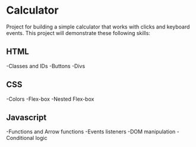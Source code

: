 # Calculator

Project for building a simple calculator that works with clicks and keyboard events.
This project will demonstrate these following skills:

## HTML

-Classes and IDs
-Buttons
-Divs

## CSS

-Colors
-Flex-box
-Nested Flex-box

## Javascript

-Functions and Arrow functions
-Events listeners
-DOM manipulation
-Conditional logic
